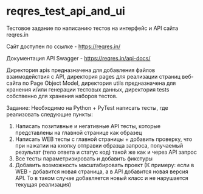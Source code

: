 # reqres_test_api_and_ui
Тестовое задание по написанию тестов на интерфейс и API сайта reqres.in

Сайт доступен по ссылке - https://reqres.in/

Документация API Swagger - https://reqres.in/api-docs/

Директория apis предназначена для добавления файлов взаимодействия с API, директория pages для реализации страниц веб-сайта по Page Object Model,
директория utils предназначена для хранения и/или генерации тестовых данных, директория tests собственно для хранения наборов тестов.

Задание: Необходимо на Python + PyTest написать тесты, где реализовать следующие пункты:
1) Написать позитивные и негативные API тесты, которые представлены на главной странице как образец
2) Написать WEB тесты с главной страницы + добавить проверку, что при нажатии на кнопку отправки образца запроса, получаемый результат (тело ответа и статус код) такой же как и через API запрос
3) Все тесты параметризировать и добавить фикстуры
4) Добавить возможность масштабировать проект (К примеру: если в WEB - добавится новая страница, а в API добавится новая версия API. То в таком случае добавляется новый класс и не нарушается текущая реализация)

